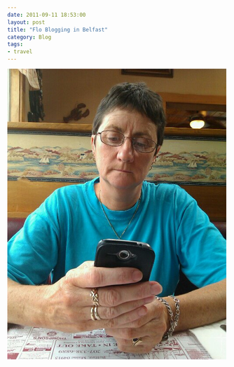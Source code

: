 ```yaml
---
date: 2011-09-11 18:53:00
layout: post
title: "Flo Blogging in Belfast"
category: Blog
tags:
- travel
---
```


<img src="/images/2011/wpid-imag0014.jpg">

